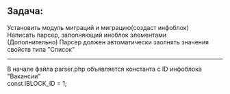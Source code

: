 <h2>Задача:</h2>
Установить модуль миграций и миграцию(создаст инфоблок)<br>
Написать парсер, заполняющий иноблок элементами<br>
(Дополнительно) Парсер должен автоматически заолнять значения свойств типа "Список"<hr>
В начале файла parser.php объявляется константа с ID инфоблока "Вакансии"<br>
const IBLOCK_ID = 1;
